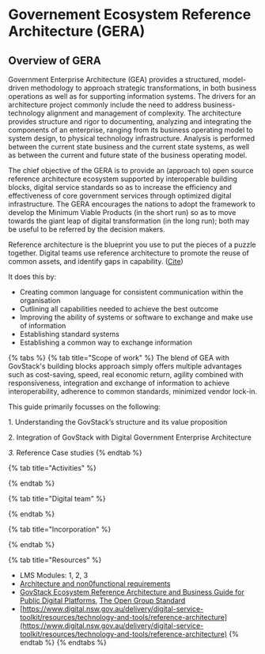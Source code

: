 # Governement Ecosystem Reference Architecture (GERA)

## Overview of GERA

Government Enterprise Architecture (GEA) provides a structured, model-driven methodology to approach strategic transformations, in both business operations as well as for supporting information systems. The drivers for an architecture project commonly include the need to address business-technology alignment and management of complexity. The architecture provides structure and rigor to documenting, analyzing and integrating the components of an enterprise, ranging from its business operating model to system design, to physical technology infrastructure. Analysis is performed between the current state business and the current state systems, as well as between the current and future state of the business operating model.

The chief objective of the GERA is to provide an (approach to) open source reference architecture ecosystem supported by interoperable building blocks, digital service standards so as to increase the efficiency and effectiveness of core government services through optimized digital infrastructure. The GERA encourages the nations to adopt the framework to develop the Minimum Viable Products (in the short run) so as to move towards the giant leap of digital transformation (in the long run); both may be useful to be referred by the decision makers.

Reference architecture is the blueprint you use to put the pieces of a puzzle together. Digital teams use reference architecture to promote the reuse of common assets, and identify gaps in capability. ([Cite](https://www.digital.nsw.gov.au/delivery/digital-service-toolkit/resources/technology-and-tools/reference-architecture))&#x20;

It does this by:&#x20;

* Creating common language for consistent communication within the organisation&#x20;
* Cutlining all capabilities needed to achieve the best outcome&#x20;
* Improving the ability of systems or software to exchange and make use of information &#x20;
* Establishing standard systems&#x20;
* Establishing a common way to exchange information

{% tabs %}
{% tab title="Scope of work" %}
The blend of GEA with GovStack's building blocks approach simply offers multiple advantages such as cost-saving, speed, real economic return, agility combined with responsiveness, integration and exchange of information to achieve interoperability, adherence to common standards, minimized vendor lock-in.

This guide primarily focusses on the following:

1\.      Understanding the GovStack’s structure and its value proposition

2\.      Integration of GovStack with Digital Government Enterprise Architecture

_3._      Reference Case studies
{% endtab %}

{% tab title="Activities" %}

{% endtab %}

{% tab title="Digital team" %}

{% endtab %}

{% tab title="Incorporation" %}

{% endtab %}

{% tab title="Resources" %}
* LMS Modules: 1, 2, 3 &#x20;
* [Architecture and non0functional requirements](https://app.gitbook.com/s/Mv07ks4AhtBDCIkO2zgW/building-blocks/architecture-and-nonfunctional-requirements)
* [GovStack Ecosystem Reference Architecture and Business Guide for Public Digital Platforms](https://docs.google.com/document/d/14iQyWWhH284GEkNvLWlwZOEdOBgYSDQw/edit?usp=sharing\&ouid=107531587157017296326\&rtpof=true\&sd=true),  [The Open Group Standard](https://www.opengroup.org/)
* [https://www.digital.nsw.gov.au/delivery/digital-service-toolkit/resources/technology-and-tools/reference-architecture](https://www.digital.nsw.gov.au/delivery/digital-service-toolkit/resources/technology-and-tools/reference-architecture)
{% endtab %}
{% endtabs %}
